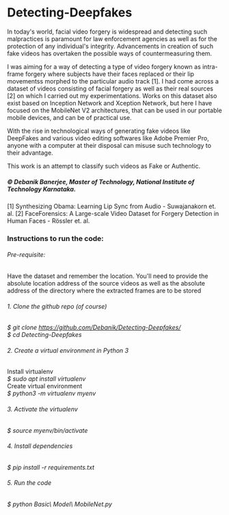 # Detecting-Deepfakes

In today's world, facial video forgery is widespread and detecting such malpractices is paramount for law enforcement agencies as well as for the protection of any individual's integrity. Advancements in creation of such fake videos has overtaken the possible ways of countermeasuring them.

I was aiming for a way of detecting a type of video forgery known as intra-frame forgery where subjects have their faces replaced or their lip movementss morphed to the particular audio track [1]. I had come across a dataset of videos consisting of facial forgery as well as their real sources [2] on which I carried out my experimentations. Works on this dataset also exist based on Inception Network and Xception Network, but here I have focused on the MobileNet V2 architectures, that can be used in our portable mobile devices, and can be of practical use.

With the rise in technological ways of generating fake videos like DeepFakes and various video editing softwares like Adobe Premier Pro, anyone with a computer at their disposal can misuse such technology to their advantage.

This work is an attempt to classify such videos as Fake or Authentic.

##### © Debanik Banerjee, Master of Technology, National Institute of Technology Karnataka.

[1] Synthesizing Obama: Learning Lip Sync from Audio - Suwajanakorn et. al.
[2] FaceForensics: A Large-scale Video Dataset for Forgery Detection in Human Faces - Rössler et. al.

### Instructions to run the code:
###### Pre-requisite:
Have the dataset and remember the location. You'll need to provide the absolute location address of the source videos as well as the absolute address of the directory where the extracted frames are to be stored

###### 1. Clone the github repo (of course)
_$ git clone https://github.com/Debanik/Detecting-Deepfakes/_ <br/>
_$ cd Detecting-Deepfakes_

###### 2. Create a virtual environment in Python 3
Install virtualenv<br/>
_$ sudo apt install virtualenv_<br/>
Create virtual environment<br/>
_$ python3 -m virtualenv myenv_<br/>

###### 3. Activate the virtualenv
_$ source myenv/bin/activate_<br/>

###### 4. Install dependencies
_$ pip install -r requirements.txt_<br/>

###### 5. Run the code
_$ python Basic\ Model\ MobileNet.py_<br/>
